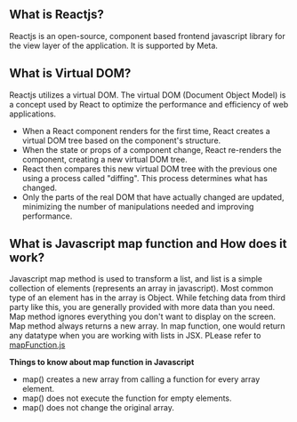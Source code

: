## What is Reactjs?
Reactjs is an open-source, component based frontend javascript library for the view layer of the application. It is supported by Meta.

## What is Virtual DOM?
Reactjs utilizes a virtual DOM. The virtual DOM (Document Object Model) is a concept used by React to optimize the performance and efficiency of web applications.
- When a React component renders for the first time, React creates a virtual DOM tree based on the component's structure.
- When the state or props of a component change, React re-renders the component, creating a new virtual DOM tree.
- React then compares this new virtual DOM tree with the previous one using a process called "diffing". This process determines what has changed.
- Only the parts of the real DOM that have actually changed are updated, minimizing the number of manipulations needed and improving performance.

## What is Javascript map function and How does it work?
Javascript map method is used to transform a list, and list is a simple collection of elements (represents an array in javascript). Most common type of an element has in the array is Object. While fetching data from third party like this, you are generally provided with more data than you need. Map method ignores everything you don't want to display on the screen. Map method always returns a new array. In map function, one would return any datatype when you are working with lists in JSX. PLease refer to <a href="./mapFunction.js">mapFunction.js</a><br/>

<b>Things to know about map function in Javascript</b>
- map() creates a new array from calling a function for every array element.
- map() does not execute the function for empty elements.
- map() does not change the original array.




